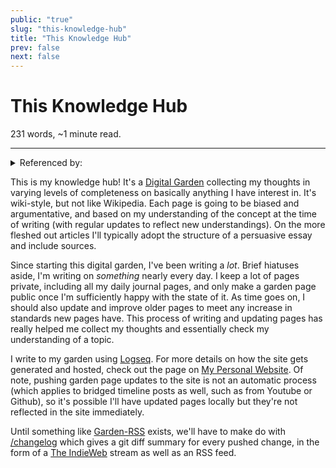 ```yaml
---
public: "true"
slug: "this-knowledge-hub"
title: "This Knowledge Hub"
prev: false
next: false
---
```

<script setup>
import { data } from '../../git.data.ts';
import { useData } from 'vitepress';
const pageData = useData();
</script>
<h1 class="p-name">This Knowledge Hub</h1>
<p>231 words, ~1 minute read. <span v-html="data[`site/${pageData.page.value.relativePath}`]" /></p>
<hr/>

<details><summary>Referenced by:</summary><a href="/garden/digital-gardens/index.md">Digital Gardens</a></details>

This is my knowledge hub! It's a [Digital Garden](/garden/digital-gardens/index.md) collecting my thoughts in varying levels of completeness on basically anything I have interest in. It's wiki-style, but not like Wikipedia. Each page is going to be biased and argumentative, and based on my understanding of the concept at the time of writing (with regular updates to reflect new understandings). On the more fleshed out articles I'll typically adopt the structure of a persuasive essay and include sources.

Since starting this digital garden, I've been writing a _lot_. Brief hiatuses aside, I'm writing on _something_ nearly every day. I keep a lot of pages private, including all my daily journal pages, and only make a garden page public once I'm sufficiently happy with the state of it. As time goes on, I should also update and improve older pages to meet any increase in standards new pages have. This process of writing and updating pages has really helped me collect my thoughts and essentially check my understanding of a topic.

I write to my garden using [Logseq](/garden/logseq/index.md). For more details on how the site gets generated and hosted, check out the page on [My Personal Website](/garden/my-personal-website/index.md). Of note, pushing garden page updates to the site is not an automatic process (which applies to bridged timeline posts as well, such as from Youtube or Github), so it's possible I'll have updated pages locally but they're not reflected in the site immediately.

Until something like [Garden-RSS](/garden/garden-rss/index.md) exists, we'll have to make do with [/changelog](https://thepaperpilot.org/changelog) which gives a git diff summary for every pushed change, in the form of a [The IndieWeb](/garden/the-small-web/index.md) stream as well as an RSS feed.
